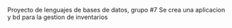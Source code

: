 Proyecto de lenguajes de bases de datos, grupo #7 
Se crea una aplicacion y bd para la gestion de inventarios
